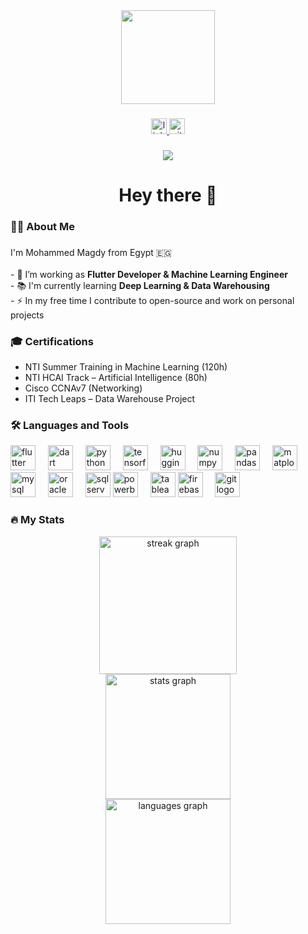 <div align="center">
  <img height="150" src="https://media.giphy.com/media/M9gbBd9nbDrOTu1Mqx/giphy.gif"  />
</div>

###

<div align="center">
  <a href="https://www.linkedin.com/in/mohammed-magdy-b8a37a1a8/" target="_blank">
    <img src="https://img.shields.io/static/v1?message=LinkedIn&logo=linkedin&label=&color=0077B5&logoColor=white&labelColor=&style=for-the-badge" height="25" alt="linkedin logo"  />
  </a>
  <a href="https://github.com/muuahmmed" target="_blank">
    <img src="https://img.shields.io/static/v1?message=GitHub&logo=github&label=&color=181717&logoColor=white&labelColor=&style=for-the-badge" height="25" alt="github logo"  />
  </a>
</div>

###

<div align="center">
  <img src="https://visitor-badge.laobi.icu/badge?page_id=muuahmmed.muuahmmed"  />
</div>

###

<h1 align="center">Hey there 👋</h1>

###

<h3 align="left">👨‍💻 About Me</h3>

###

<p align="left">
I'm Mohammed Magdy from Egypt 🇪🇬 <br><br>
- 🔭 I’m working as <b>Flutter Developer & Machine Learning Engineer</b><br>
- 📚 I'm currently learning <b>Deep Learning & Data Warehousing</b><br>
- ⚡ In my free time I contribute to open-source and work on personal projects
</p>

###

<h3 align="left">🎓 Certifications</h3>

- NTI Summer Training in Machine Learning (120h)  
- NTI HCAI Track – Artificial Intelligence (80h)  
- Cisco CCNAv7 (Networking)  
- ITI Tech Leaps – Data Warehouse Project  

###

<h3 align="left">🛠 Languages and Tools</h3>

<div align="left">
  <!-- Programming & Mobile -->
  <img src="https://cdn.jsdelivr.net/gh/devicons/devicon/icons/flutter/flutter-original.svg" height="40" alt="flutter logo" />
  <img width="12" />
  <img src="https://cdn.jsdelivr.net/gh/devicons/devicon/icons/dart/dart-original.svg" height="40" alt="dart logo" />
  <img width="12" />
  <img src="https://cdn.jsdelivr.net/gh/devicons/devicon/icons/python/python-original.svg" height="40" alt="python logo" />
  <img width="12" />

  <!-- Data Science -->
  <img src="https://cdn.jsdelivr.net/gh/devicons/devicon/icons/tensorflow/tensorflow-original.svg" height="40" alt="tensorflow logo" />
  <img width="12" />
  <img src="https://avatars.githubusercontent.com/u/25720743?s=200&v=4" height="40" alt="huggingface logo" />
  <img width="12" />
  <img src="https://cdn.jsdelivr.net/gh/devicons/devicon/icons/numpy/numpy-original.svg" height="40" alt="numpy logo" />
  <img width="12" />
  <img src="https://cdn.jsdelivr.net/gh/devicons/devicon/icons/pandas/pandas-original.svg" height="40" alt="pandas logo" />
  <img width="12" />
  <img src="https://upload.wikimedia.org/wikipedia/commons/8/84/Matplotlib_icon.svg" height="40" alt="matplotlib logo" />
  <img width="12" />

  <!-- Databases -->
  <img src="https://cdn.jsdelivr.net/gh/devicons/devicon/icons/mysql/mysql-original.svg" height="40" alt="mysql logo" />
  <img width="12" />
  <img src="https://cdn.jsdelivr.net/gh/devicons/devicon/icons/oracle/oracle-original.svg" height="40" alt="oracle logo" />
  <img width="12" />
  <img src="https://img.icons8.com/color/48/000000/microsoft-sql-server.png" height="40" alt="sqlserver logo" />

  <!-- Visualization -->
  <img src="https://cdn.jsdelivr.net/gh/devicons/devicon/icons/powerbi/powerbi-original.svg" height="40" alt="powerbi logo" />
  <img width="12" />
  <img src="https://img.icons8.com/color/48/000000/tableau-software.png" height="40" alt="tableau logo" />

  <!-- Tools -->
  <img src="https://cdn.jsdelivr.net/gh/devicons/devicon/icons/firebase/firebase-plain-wordmark.svg" height="40" alt="firebase logo" />
  <img width="12" />
  <img src="https://cdn.jsdelivr.net/gh/devicons/devicon/icons/git/git-original.svg" height="40" alt="git logo" />
</div>

###

<h3 align="left">🔥 My Stats</h3>

<div align="center">
  <img src="https://streak-stats.demolab.com?user=muuahmmed&locale=en&mode=daily&theme=dark&hide_border=false&border_radius=5&order=3" height="220" alt="streak graph" />
</div>

<div align="center">
  <img src="https://github-readme-stats.vercel.app/api?username=muuahmmed&show_icons=true&theme=dark" height="200" alt="stats graph" />
</div>

<div align="center">
  <img src="https://github-readme-stats.vercel.app/api/top-langs/?username=muuahmmed&layout=compact&theme=dark" height="200" alt="languages graph" />
</div>
